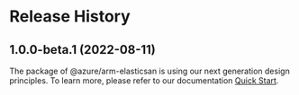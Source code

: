 # Release History
    
## 1.0.0-beta.1 (2022-08-11)

The package of @azure/arm-elasticsan is using our next generation design principles. To learn more, please refer to our documentation [Quick Start](https://aka.ms/js-track2-quickstart).
